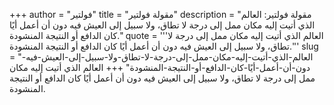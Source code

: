 +++
author = "فولتير"
title = "مقولة فولتير"
description = "مقولة فولتير: العالم الذي أتيت إليه مكان ممل إلى درجة لا تطاق، ولا سبيل إلى العيش فيه دون أن أعمل أيًا كان الدافع أو النتيجة المنشودة."
quote = '''العالم الذي أتيت إليه مكان ممل إلى درجة لا تطاق، ولا سبيل إلى العيش فيه دون أن أعمل أيًا كان الدافع أو النتيجة المنشودة.'''
slug = "العالم-الذي-أتيت-إليه-مكان-ممل-إلى-درجة-لا-تطاق-ولا-سبيل-إلى-العيش-فيه-دون-أن-أعمل-أيًا-كان-الدافع-أو-النتيجة-المنشودة"
+++
العالم الذي أتيت إليه مكان ممل إلى درجة لا تطاق، ولا سبيل إلى العيش فيه دون أن أعمل أيًا كان الدافع أو النتيجة المنشودة.
